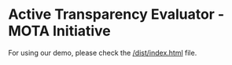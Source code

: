 # Active Transparency Evaluator - MOTA Initiative

For using our demo, please check the [/dist/index.html](/dist/index.html) file.
